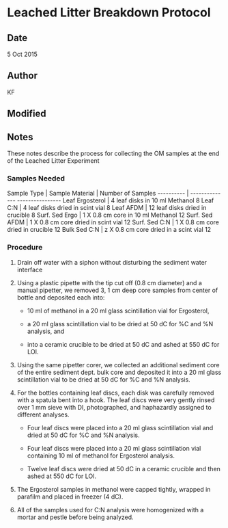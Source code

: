 # Leached Litter Breakdown Protocol 

## Date

5 Oct 2015

## Author

KF

## Modified


## Notes

These notes describe the process for collecting the OM samples at the end of the Leached Litter Experiment

### Samples Needed

 Sample Type     | Sample Material                          | Number of Samples
 ----------      | --------------                             ----------------
 Leaf Ergosterol | 4 leaf disks in 10 ml Methanol             8 
 Leaf C:N        | 4 leaf disks dried in scint vial           8
 Leaf AFDM       | 12 leaf disks dried in crucible            8
 Surf. Sed Ergo  | 1 X 0.8 cm core in 10 ml Methanol          12
 Surf. Sed AFDM  | 1 X 0.8 cm core dried in scint vial        12
 Surf. Sed C:N   | 1 X 0.8 cm core dried in crucible          12
 Bulk Sed C:N    | z X 0.8 cm core dried in a scint vial      12

### Procedure

1) Drain off water with a siphon without disturbing the sediment water interface

2) Using a plastic pipette with the tip cut off (0.8 cm diameter) and a manual pipetter, we removed 3, 1 cm deep core samples from center of bottle and deposited each into:

    * 10 ml of methanol in a 20 ml glass scintillation vial for Ergosterol, 
    
    * a 20 ml glass scintillation vial to be dried at 50 dC for %C and %N analysis, and 

    * into a ceramic crucible to be dried at 50 dC and ashed at 550 dC for LOI.

3) Using the same pipetter corer, we collected an additional sediment core of the entire sediment dept. bulk core and deposited it into a 20 ml glass scintillation vial to be dried at 50 dC for %C and %N analysis.

4) For the bottles containing leaf discs, each disk was carefully removed with a spatula bent into a hook.  The leaf discs were very gently rinsed over 1 mm sieve with DI, photographed, and haphazardly assigned to different analyses. 

    * Four leaf discs were placed into a 20 ml glass scintillation vial and dried at 50 dC for %C and %N analysis. 

    * Four leaf discs were placed into a 20 ml glass scintillation vial containing 10 ml of methanol for Ergosterol analysis. 

    * Twelve leaf discs were dried at 50 dC in a ceramic crucible and then ashed at 550 dC for LOI.

5) The Ergosterol samples in methanol were capped tightly, wrapped in parafilm and placed in freezer (4 dC).

6) All of the samples used for C:N analysis were homogenized with a mortar and pestle before being analyzed.
